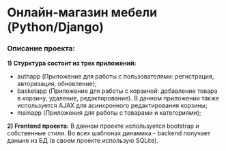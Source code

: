 # Онлайн-магазин мебели (Python/Django)
### Описание проекта:
**1) Стурктура состоит из трех приложений:**
* authapp (Приложение для работы с пользователями: регистрация, авторизация, обновление);
* basketapp (Приложение для работы с корзиной: добавление товара в корзину, удаление, редактирование). В данном приложении также используется AJAX для асинхронного редактирования корзины;
* mainapp (Приложения для работы с товарами и категориями);

**2) Frontend проекта:**
В данном проекте используется bootstrap и собственные стили. Во всех шаблонах динамика - backend получает даныне из БД (в своем проекте использую SQLite).
